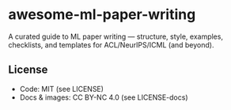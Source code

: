 # awesome-ml-paper-writing
A curated guide to ML paper writing — structure, style, examples, checklists, and templates for ACL/NeurIPS/ICML (and beyond).





## License
- Code: MIT (see LICENSE)
- Docs & images: CC BY-NC 4.0 (see LICENSE-docs)

